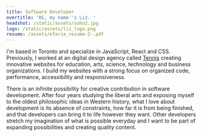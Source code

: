 ```yaml
---
title: Software Developer
overtitle: 'Hi, my name''s Liz. '
headshot: /static/assets/soho2.jpg
logo: /static/assets/liz_logo.png
resume: /assets/efaria_resume-2-.pdf
---
```

I'm based in Toronto and specialize in JavaScript, React and CSS. Previously, I worked at an digital design agency called <a href="https://designtennis.com/about/" target="_blank">Tennis</a> creating innovative websites for education, arts, science, technology and business organizations. I build my websites with a strong focus on organized code, performance, accessibility and responsiveness. 

There is an infinite possibility for creative contribution in software development. After four years studying the liberal arts and exposing myself to the oldest philosophic ideas in Western history, what I love about development is its absence of constraints, how far it is from being finished, and that developers can bring it to life however they want. Other developers stretch my imagination of what is possible everyday and I want to be part of expanding possibilities and creating quality content.
